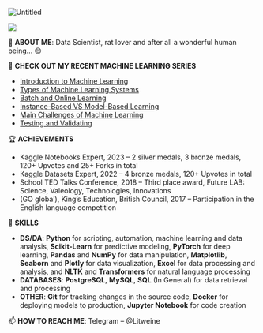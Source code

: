 ![Untitled](https://user-images.githubusercontent.com/44932745/209538332-6ecf3684-785a-439a-8f72-21e352de4e9f.png)

![](https://komarev.com/ghpvc/?username=your-github-username&color=A6B7CA)

👤 **ABOUT ME**: Data Scientist, rat lover and after all a wonderful human being... 😊

🔭 **CHECK OUT MY RECENT MACHINE LEARNING SERIES**
 - [Introduction to Machine Learning](https://www.kaggle.com/code/nicklitwinow/introduction-to-machine-learning-1-6)
 - [Types of Machine Learning Systems](https://www.kaggle.com/code/nicklitwinow/types-of-machine-learning-systems-2-6)
 - [Batch and Online Learning](https://www.kaggle.com/nicklitwinow/batch-and-online-learning-3-6)
 - [Instance-Based VS Model-Based Learning](https://www.kaggle.com/nicklitwinow/instance-based-vs-model-based-learning-4-6)
 - [Main Challenges of Machine Learning](https://www.kaggle.com/code/nicklitwinow/main-challenges-of-machine-learning-5-6)
 - [Testing and Validating](https://www.kaggle.com/code/nicklitwinow/main-challenges-of-machine-learning-6-6)

🏆 **ACHIEVEMENTS**
 - Kaggle Notebooks Expert, 2023 – 2 silver medals, 3 bronze medals, 120+ Upvotes and 25+ Forks in total
 - Kaggle Datasets Expert, 2022 – 4 bronze medals, 120+ Upvotes in total
 - School TED Talks Conference, 2018 – Third place award, Future LAB: Science, Valeology, Technologies, Innovations
 - (GO global), King’s Education, British Council, 2017 – Participation in the English language competition

🎯 **SKILLS**
- **DS/DA**: **Python** for scripting, automation, machine learning and data analysis, **Scikit-Learn** for predictive modeling, **PyTorch** for deep learning, **Pandas** and **NumPy** for data manipulation, **Matplotlib**, **Seaborn** and **Plotly** for data visualization, **Excel** for data processing and analysis, and **NLTK** and **Transformers** for natural language processing
- **DATABASES**: **PostgreSQL**, **MySQL**, **SQL** (In General) for data retrieval and processing
- **OTHER**: **Git** for tracking changes in the source code, **Docker** for deploying models to production, **Jupyter Notebook** for code creation


📫 **HOW TO REACH ME**: Telegram – @Litweine
